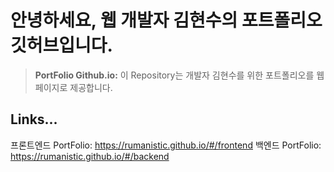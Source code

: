 # 안녕하세요, 웹 개발자 김현수의 포트폴리오 깃허브입니다.

> **PortFolio Github.io:** 이 Repository는 개발자 김현수를 위한 포트폴리오를 웹 페이지로 제공합니다.

## Links...
프론트엔드 PortFolio: https://rumanistic.github.io/#/frontend
백엔드 PortFolio: https://rumanistic.github.io/#/backend 
